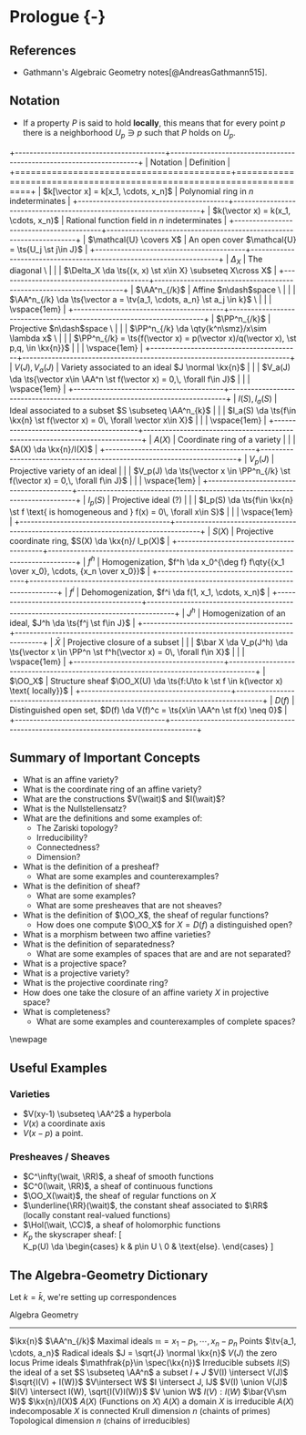 # Prologue {-}

## References 

- Gathmann's Algebraic Geometry notes[@AndreasGathmann515].

## Notation

- If a property $P$ is said to hold **locally**, this means that for every point $p$ there is a neighborhood $U_p \ni p$ such that $P$ holds on $U_p$.

+-----------------------------------------+---------------------------------------------------------------------+
| Notation                                | Definition                                                          |
+=========================================+=====================================================================+
| $k[\vector x] = k[x_1, \cdots, x_n]$    | Polynomial ring in $n$ indeterminates                               |
+-----------------------------------------+---------------------------------------------------------------------+
| $k(\vector x) = k(x_1, \cdots, x_n)$    | Rational function field in $n$ indeterminates                       |
+-----------------------------------------+---------------------------------------------------------------------+
| $\mathcal{U} \covers X$                 | An open cover $\mathcal{U} = \ts{U_j \st j\in J}$                   |
+-----------------------------------------+---------------------------------------------------------------------+
| $\Delta_X$                              | The diagonal                                                      \ | 
|                                         | $\Delta_X \da \ts{(x, x) \st x\in X} \subseteq X\cross X$           |
+-----------------------------------------+---------------------------------------------------------------------+
| $\AA^n_{/k}$                            | Affine $n\dash$space                                                  \ |
|                                         | $\AA^n_{/k} \da \ts{\vector a = \tv{a_1, \cdots, a_n} \st a_j \in k}$ \ |
|                                         | \vspace{1em}                                                            |
+-----------------------------------------+-----------------------------------------------------------------------+
| $\PP^n_{/k}$                            | Projective $n\dash$space \                                              |
|                                         | $\PP^n_{/k} \da \qty{k^n\smz}/x\sim \lambda x$ \                        |
|                                         | $\PP^n_{/k} = \ts{f(\vector x) = p(\vector x)/q(\vector x), \st p,q, \in \kx{n}}$  |
|                                         | \vspace{1em}                                                                            |
+-----------------------------------------+-------------------------------------------------------------------------+
| $V(J), V_a(J)$                          | Variety associated to an ideal $J \normal \kx{n}$                           |
|                                         | $V_a(J) \da \ts{\vector x\in \AA^n \st f(\vector x) = 0,\, \forall f\in J}$ |
|                                         | \vspace{1em}                                                                |
+-----------------------------------------+-----------------------------------------------------------------------------+
| $I(S), I_a(S)$                          | Ideal associated to a subset $S \subseteq \AA^n_{k}$                        | 
|                                         | $I_a(S) \da \ts{f\in \kx{n} \st f(\vector x) = 0\, \forall \vector x\in X}$ |
|                                         | \vspace{1em}                                                                |
+-----------------------------------------+-----------------------------------------------------------------------------+
| $A(X)$                                  | Coordinate ring of a variety  | 
|                                         | $A(X) \da \kx{n}/I(X)$        |
+-----------------------------------------+-----------------------------------------------------------------------+
| $V_p(J)$                                | Projective variety of an ideal                                        |
|                                         | $V_p(J) \da \ts{\vector x \in \PP^n_{/k} \st f(\vector x) = 0,\, \forall f\in J}$ |
|                                         | \vspace{1em}                                                                            |
+-----------------------------------------+-----------------------------------------------------------------------------+
| $I_p(S)$                                | Projective ideal (?)                                                                |
|                                         | $I_p(S) \da \ts{f\in \kx{n} \st f \text{ is homogeneous and } f(x) = 0\, \forall x\in S}$  |
|                                         | \vspace{1em}                                                                            |
+-----------------------------------------+-------------------------------------------------------------------------------------+
| $S(X)$                                  | Projective coordinate ring, $S(X) \da \kx{n}/ I_p(X)$                                        |
+-----------------------------------------+-------------------------------------------------------------------------------------+
| $f^h$                                   | Homogenization, $f^h \da x_0^{\deg f} f\qty{{x_1 \over x_0}, \cdots, {x_n \over x_0}}$      |
+-----------------------------------------+-------------------------------------------------------------------------------------+
| $f^i$                                   | Dehomogenization, $f^i \da f(1, x_1, \cdots, x_n)$                                          |
+-----------------------------------------+-------------------------------------------------------------------------------------+
| $J^h$                                   | Homogenization of an ideal, $J^h \da \ts{f^j \st f\in J}$                                   |
+-----------------------------------------+-------------------------------------------------------------------------------------+
| $\bar X$                                | Projective closure of a subset                                                      |
|                                         | $\bar X \da V_p(J^h) \da \ts{\vector x \in \PP^n \st f^h(\vector x) = 0\, \forall f\in X}$ |
|                                         | \vspace{1em}                                                                            |
+-----------------------------------------+-------------------------------------------------------------------------------------+
| $\OO_X$                                 | Structure sheaf $\OO_X(U) \da \ts{f:U\to k \st f \in k(\vector x) \text{ locally}}$              |
+-----------------------------------------+-------------------------------------------------------------------------------------+
| $D(f)$                                  | Distinguished open set, $D(f) \da V(f)^c = \ts{x\in \AA^n \st f(x) \neq 0}$           |
+-----------------------------------------+-------------------------------------------------------------------------------------+




## Summary of Important Concepts

- What is an affine variety?
- What is the coordinate ring of an affine variety?
- What are the constructions $V(\wait)$ and $I(\wait)$?
- What is the Nullstellensatz?
- What are the definitions and some examples of:
  - The Zariski topology?
  - Irreducibility?
  - Connectedness?
  - Dimension?
- What is the definition of a presheaf?
  - What are some examples and counterexamples?
- What is the definition of sheaf?
  - What are some examples?
  - What are some presheaves that are not sheaves?
- What is the definition of $\OO_X$, the sheaf of regular functions?
  - How does one compute $\OO_X$ for $X = D(f)$ a distinguished open?
- What is a morphism between two affine varieties?
- What is the definition of separatedness?
  - What are some examples of spaces that are and are not separated?
- What is a projective space?
- What is a projective variety?
- What is the projective coordinate ring?
- How does one take the closure of an affine variety $X$ in projective space?
- What is completeness?
  - What are some examples and counterexamples of complete spaces?



\newpage

## Useful Examples

### Varieties

- $V(xy-1) \subseteq \AA^2$ a hyperbola
- $V(x)$ a coordinate axis
- $V(x-p)$ a point.

### Presheaves / Sheaves

- $C^\infty(\wait, \RR)$, a sheaf of smooth functions
- $C^0(\wait, \RR)$, a sheaf of continuous functions
- $\OO_X(\wait)$, the sheaf of regular functions on $X$
- $\underline{\RR}(\wait)$, the constant sheaf associated to $\RR$ (locally constant real-valued functions)
- $\Hol(\wait, \CC)$, a sheaf of holomorphic functions
- $K_p$ the skyscraper sheaf:
\[  
K_p(U) \da 
\begin{cases}
k & p\in U \\
0 & \text{else}.
\end{cases}
\]



## The Algebra-Geometry Dictionary

Let $k=\bar k$, we're setting up correspondences


Algebra                                                         Geometry
-----------------------------------------------------------     ------------------------------
$\kx{n}$                                                        $\AA^n_{/k}$
Maximal ideals $\mathfrak{m}={x_1 - p_1, \cdots, x_n - p_n}$    Points $\tv{a_1, \cdots, a_n}$
Radical ideals $J = \sqrt{J} \normal \kx{n}$                    $V(J)$ the zero locus
Prime ideals $\mathfrak{p}\in \spec(\kx{n})$                    Irreducible subsets
$I(S)$ the ideal of a set                                       $S \subseteq \AA^n$ a subset
$I + J$                                                         $V(I) \intersect V(J)$
$\sqrt{I(V) + I(W)}$                                            $V\intersect W$
$I \intersect J, IJ$                                            $V(I) \union V(J)$
$I(V) \intersect I(W), \sqrt{I(V)I(W)}$                         $V \union W$
$I(V) : I(W)$                                                   $\bar{V\sm W}$
$\kx{n}/I(X)$                                                   $A(X)$ (Functions on $X$)
$A(X)$ a domain                                                 $X$ is irreducible
$A(X)$ indecomposable                                           $X$ is connected
Krull dimension $n$ (chaints of primes)                         Topological dimension $n$ (chains of irreducibles)



